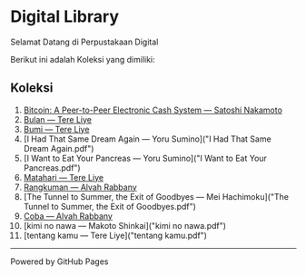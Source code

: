 # Digital Library

Selamat Datang di Perpustakaan Digital

Berikut ini adalah Koleksi yang dimiliki:

## Koleksi
1. [Bitcoin: A Peer-to-Peer Electronic Cash System — Satoshi Nakamoto](bitcoin.pdf)
2. [Bulan — Tere Liye](Bulan.pdf)
3. [Bumi — Tere Liye](Bumi.pdf)
4. [I Had That Same Dream Again — Yoru Sumino]("I Had That Same Dream Again.pdf")
5. [I Want to Eat Your Pancreas — Yoru Sumino]("I Want to Eat Your Pancreas.pdf")
6. [Matahari — Tere Liye](Matahari.pdf)
7. [Rangkuman — Alvah Rabbany](Rangkuman.pdf)
8. [The Tunnel to Summer, the Exit of Goodbyes — Mei Hachimoku]("The Tunnel to Summer, the Exit of Goodbyes.pdf")
9. [Coba — Alvah Rabbany](coba.pdf)
10. [kimi no nawa — Makoto Shinkai]("kimi no nawa.pdf")
11. [tentang kamu — Tere Liye]("tentang kamu.pdf")

---

Powered by GitHub Pages

